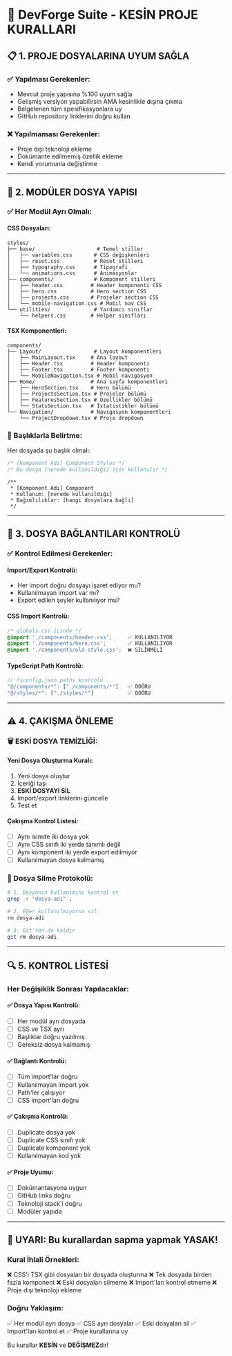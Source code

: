 # 🎯 DevForge Suite - KESİN PROJE KURALLARI

## 📋 1. PROJE DOSYALARINA UYUM SAĞLA

### ✅ Yapılması Gerekenler:
- Mevcut proje yapısına %100 uyum sağla
- Gelişmiş versiyon yapabilirsin AMA kesinlikle dışına çıkma
- Belgelenen tüm spesifikasyonlara uy
- GitHub repository linklerini doğru kullan

### ❌ Yapılmaması Gerekenler:
- Proje dışı teknoloji ekleme
- Dokümante edilmemiş özellik ekleme
- Kendi yorumunla değiştirme

---

## 📂 2. MODÜLER DOSYA YAPISI

### ✅ Her Modül Ayrı Olmalı:

#### CSS Dosyaları:
```
styles/
├── base/                    # Temel stiller
│   ├── variables.css       # CSS değişkenleri
│   ├── reset.css           # Reset stilleri
│   ├── typography.css      # Tipografi
│   └── animations.css      # Animasyonlar
├── components/             # Komponent stilleri
│   ├── header.css         # Header komponenti CSS
│   ├── hero.css           # Hero section CSS
│   ├── projects.css       # Projeler section CSS
│   └── mobile-navigation.css # Mobil nav CSS
└── utilities/              # Yardımcı sınıflar
    └── helpers.css        # Helper sınıfları
```

#### TSX Komponentleri:
```
components/
├── Layout/                 # Layout komponentleri
│   ├── MainLayout.tsx     # Ana layout
│   ├── Header.tsx         # Header komponenti
│   ├── Footer.tsx         # Footer komponenti
│   └── MobileNavigation.tsx # Mobil navigasyon
├── Home/                  # Ana sayfa komponentleri
│   ├── HeroSection.tsx    # Hero bölümü
│   ├── ProjectsSection.tsx # Projeler bölümü
│   ├── FeaturesSection.tsx # Özellikler bölümü
│   └── StatsSection.tsx   # İstatistikler bölümü
└── Navigation/            # Navigasyon komponentleri
    └── ProjectDropdown.tsx # Proje dropdown
```

### 📝 Başlıklarla Belirtme:
Her dosyada şu başlık olmalı:
```css
/* [Komponent Adı] Component Styles */
/* Bu dosya [nerede kullanıldığı] için kullanılır */
```

```tsx
/**
 * [Komponent Adı] Component
 * Kullanım: [nerede kullanıldığı]
 * Bağımlılıklar: [hangi dosyalara bağlı]
 */
```

---

## 🔗 3. DOSYA BAĞLANTILARI KONTROLÜ

### ✅ Kontrol Edilmesi Gerekenler:

#### Import/Export Kontrolü:
- Her import doğru dosyayı işaret ediyor mu?
- Kullanılmayan import var mı?
- Export edilen şeyler kullanılıyor mu?

#### CSS Import Kontrolü:
```css
/* globals.css içinde */
@import './components/header.css';     ✅ KULLANILIYOR
@import './components/hero.css';       ✅ KULLANILIYOR
@import './components/old-style.css';  ❌ SİLİNMELİ
```

#### TypeScript Path Kontrolü:
```typescript
// tsconfig.json paths kontrolü
"@/components/*": ["./components/*"]   ✅ DOĞRU
"@/styles/*": ["./styles/*"]           ✅ DOĞRU
```

---

## ⚠️ 4. ÇAKIŞMA ÖNLEME

### 🗑️ ESKİ DOSYA TEMİZLİĞİ:

#### Yeni Dosya Oluşturma Kuralı:
1. Yeni dosya oluştur
2. İçeriği taşı
3. **ESKİ DOSYAYI SİL**
4. Import/export linklerini güncelle
5. Test et

#### Çakışma Kontrol Listesi:
- [ ] Aynı isimde iki dosya yok
- [ ] Aynı CSS sınıfı iki yerde tanımlı değil
- [ ] Aynı komponent iki yerde export edilmiyor
- [ ] Kullanılmayan dosya kalmamış

### 📝 Dosya Silme Protokolü:
```bash
# 1. Dosyanın kullanımını kontrol et
grep -r "dosya-adi" .

# 2. Eğer kullanılmıyorsa sil
rm dosya-adi

# 3. Git'ten de kaldır
git rm dosya-adi
```

---

## 🔍 5. KONTROL LİSTESİ

### Her Değişiklik Sonrası Yapılacaklar:

#### ✅ Dosya Yapısı Kontrolü:
- [ ] Her modül ayrı dosyada
- [ ] CSS ve TSX ayrı
- [ ] Başlıklar doğru yazılmış
- [ ] Gereksiz dosya kalmamış

#### ✅ Bağlantı Kontrolü:
- [ ] Tüm import'lar doğru
- [ ] Kullanılmayan import yok
- [ ] Path'ler çalışıyor
- [ ] CSS import'ları doğru

#### ✅ Çakışma Kontrolü:
- [ ] Duplicate dosya yok
- [ ] Duplicate CSS sınıfı yok
- [ ] Duplicate komponent yok
- [ ] Kullanılmayan kod yok

#### ✅ Proje Uyumu:
- [ ] Dokümantasyona uygun
- [ ] GitHub links doğru
- [ ] Teknoloji stack'i doğru
- [ ] Modüler yapıda

---

## 🚨 UYARI: Bu kurallardan sapma yapmak YASAK!

### Kural İhlali Örnekleri:
❌ CSS'i TSX gibi dosyaları bir dosyada oluşturma
❌ Tek dosyada birden fazla komponent
❌ Eski dosyaları silmeme
❌ Import'ları kontrol etmeme
❌ Proje dışı teknoloji ekleme

### Doğru Yaklaşım:
✅ Her modül ayrı dosya
✅ CSS ayrı dosyalar
✅ Eski dosyaları sil
✅ Import'ları kontrol et
✅ Proje kurallarına uy

Bu kurallar **KESİN** ve **DEĞİŞMEZ**dir!